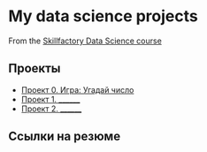 # My data science projects
From the [Skillfactory Data Science course](https://skillfactory.ru/data-scientist)

## Проекты

* [Проект 0. Игра: Угадай число](https://github.com/eka23sokol/sf_data_science/tree/main/project_0)
* [Проект 1. ______](_____)
* [Проект 2. ______](_____)

## Ссылки на резюме
